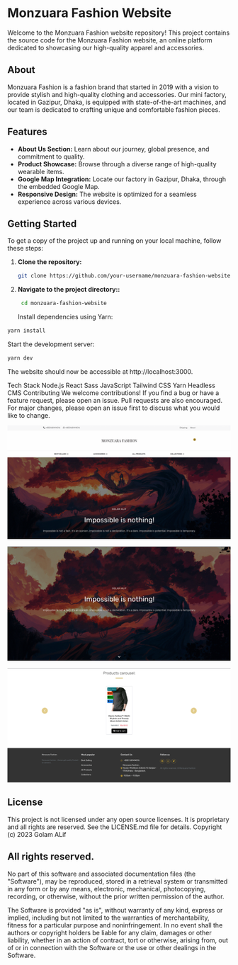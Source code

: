 # Monzuara Fashion Website

Welcome to the Monzuara Fashion website repository! This project contains the source code for the Monzuara Fashion website, an online platform dedicated to showcasing our high-quality apparel and accessories.

## About

Monzuara Fashion is a fashion brand that started in 2019 with a vision to provide stylish and high-quality clothing and accessories. Our mini factory, located in Gazipur, Dhaka, is equipped with state-of-the-art machines, and our team is dedicated to crafting unique and comfortable fashion pieces.

## Features

- **About Us Section:** Learn about our journey, global presence, and commitment to quality.
- **Product Showcase:** Browse through a diverse range of high-quality wearable items.
- **Google Map Integration:** Locate our factory in Gazipur, Dhaka, through the embedded Google Map.
- **Responsive Design:** The website is optimized for a seamless experience across various devices.

## Getting Started

To get a copy of the project up and running on your local machine, follow these steps:

1. **Clone the repository:**
   ```bash
   git clone https://github.com/your-username/monzuara-fashion-website.git
   ```
2. **Navigate to the project directory::**

   ```bash
   	cd monzuara-fashion-website

   ```

   Install dependencies using Yarn:

```bash
yarn install
```

Start the development server:

```bash
yarn dev
```

The website should now be accessible at http://localhost:3000.

Tech Stack
Node.js
React
Sass
JavaScript
Tailwind CSS
Yarn
Headless CMS
Contributing
We welcome contributions! If you find a bug or have a feature request, please open an issue. Pull requests are also encouraged. For major changes, please open an issue first to discuss what you would like to change.

![Monzuara Fashion Wesite Screenshot - 1](assets/ss1.png)

![Monzuara Fashion Wesite Screenshot - 1](assets/ss2.png)

![Monzuara Fashion Wesite Screenshot - 1](assets/ss3.png)

## License

This project is not licensed under any open source licenses. It is proprietary and all rights are reserved. See the LICENSE.md file for details.
Copyright (c) 2023 Golam ALif

## All rights reserved.

No part of this software and associated documentation files (the "Software"), may be reproduced, stored in a retrieval system or transmitted in any form or by any means, electronic, mechanical, photocopying, recording, or otherwise, without the prior written permission of the author.

The Software is provided "as is", without warranty of any kind, express or implied, including but not limited to the warranties of merchantability, fitness for a particular purpose and noninfringement. In no event shall the authors or copyright holders be liable for any claim, damages or other liability, whether in an action of contract, tort or otherwise, arising from, out of or in connection with the Software or the use or other dealings in the Software.
